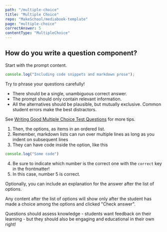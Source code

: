 ```yaml
---
path: "/multiple-choice"
title: "Multiple Choice"
repo: "MakeSchool/mediabook-template"
page: "multiple-choice"
correctAnswer: 5
contentType: "MultipleChoice"
---
```


## How do you write a question component?

Start with the prompt content.

```js
console.log("Including code snippets and markdown prose");
```

Try to phrase your questions carefully!

- There should be a single, unambiguous correct answer.
- The prompt should only contain relevant information.
- All the alternatives should be plausible, but mutually exclusive. Common student errors make the best distractors.

See [Writing Good Multiple Choice Test Questions](https://cft.vanderbilt.edu/guides-sub-pages/writing-good-multiple-choice-test-questions/) for more tips.

1. Then, the options, as items in an ordered list.
2. Remember, markdown lists can run over multiple lines
  as long as you indent on subsequent lines
3. They can have code inside the option, like this

  ```js
  console.log("Some code")
  ```

4. Be sure to indicate which number is the correct one with the `correct` key in the frontmatter!
5. In this case, number 5 is correct.


Optionally, you can include an explanation for the answer after the list of options.

Any content after the list of options will show only after the student has made a choice among the options and clicked "Check answer".

Questions should assess knowledge - students want feedback on their learning - but they should also be engaging and educational in their own right!